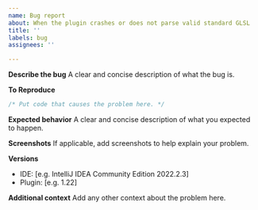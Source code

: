 ```yaml
---
name: Bug report
about: When the plugin crashes or does not parse valid standard GLSL
title: ''
labels: bug
assignees: ''

---
```


**Describe the bug**
A clear and concise description of what the bug is.

**To Reproduce**
```glsl
/* Put code that causes the problem here. */
```

**Expected behavior**
A clear and concise description of what you expected to happen.

**Screenshots**
If applicable, add screenshots to help explain your problem.

**Versions**
 - IDE: [e.g. IntelliJ IDEA Community Edition 2022.2.3]
 - Plugin: [e.g. 1.22]

**Additional context**
Add any other context about the problem here.
